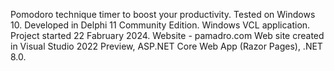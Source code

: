 Pomodoro technique timer to boost your productivity.
Tested on Windows 10.
Developed in Delphi 11 Community Edition.
Windows VCL application.
Project started 22 Fabruary 2024.
Website - pamadro.com
Web site created in Visual Studio 2022 Preview, ASP.NET Core Web App (Razor Pages), .NET 8.0.
